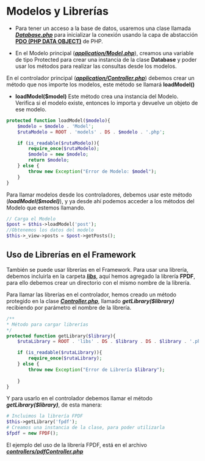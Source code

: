 # Modelos y Librerías

- Para tener un acceso a la base de datos, usaremos una clase llamada [_**Database.php**_](../application/Database.php) para inicializar la conexión usando la capa de abstacción [__PDO (PHP DATA OBJECT)__](http://php.net/manual/es/book.pdo.php) de PHP.

- En el Modelo principal ([_**application/Model.php**_](../application/Model.php)), creamos una variable de tipo Protected para crear una instancia de la clase __Database__ y poder usar los métodos para realizar las consultas desde los modelos.


En el controlador principal ([_**application/Controller.php**_](../application/Controller.php)) debemos crear un método que nos importe los modelos, este método se llamará __loadModel()__

- __loadModel($model)__ Este método crea una instancia del Modelo. Verifica si el modelo existe, entonces lo importa y devuelve un objeto de ese modelo. 

```php 
protected function loadModel($modelo){
	$modelo = $modelo . 'Model';
	$rutaModelo = ROOT . 'models' . DS . $modelo . '.php';

	if (is_readable($rutaModelo)){
		require_once($rutaModelo);
		$modelo = new $modelo;
		return $modelo;
	} else {
		throw new Exception("Error de Modelo: $model");
	}
}
```

Para llamar modelos desde los controladores, debemos usar este método (__*loadModel($model)*__), y ya desde ahí podemos acceder a los métodos del Modelo que estemos llamando.

```php 
// Carga el Modelo
$post = $this->loadModel('post');
//Obtenemos los datos del modelo
$this->_view->posts = $post->getPosts();
```

## Uso de Librerías en el Framework

También se puede usar librerías en el Framework. Para usar una librería, debemos incluirla en la carpeta [_**libs**_](../libs/), aquí hemos agregado la librería __FPDF__, para ello debemos crear un directorio con el mismo nombre de la librería. 

Para llamar las librerías en el controlador, hemos creado un método protegido en la clase [_**Controller.php**_](../application/Controller.php), llamado _**getLibrary($library)**_ recibiendo por parámetro el nombre de la librería. 

```php 
/**
* Método para cargar librerías
*/ 
protected function getLibrary($library){
	$rutaLibrary = ROOT . 'libs' . DS . $library . DS . $library . '.php';

	if (is_readable($rutaLibrary)){
		require_once($rutaLibrary);
	} else {
		throw new Exception("Error de Librería $library");
		
	}
}
```

Y para usarlo en el controlador debemos llamar el método _**getLibrary($library)**_, de esta manera: 

```php 
# Incluimos la librería FPDF
$this->getLibrary('fpdf');
# Creamos una instancia de la clase, para poder utilizarla
$fpdf = new FPDF();
```

El ejemplo del uso de la librería FPDF, está en el archivo [_**controllers/pdfController.php**_](../controllers/pdfController.php)

